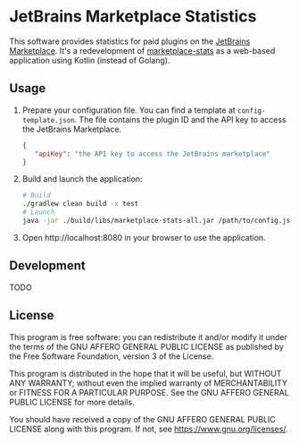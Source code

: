 # JetBrains Marketplace Statistics

This software provides statistics for paid plugins on the [JetBrains Marketplace](https://plugins.jetbrains.com/).
It's a redevelopment of [marketplace-stats](https://github.com/jansorg/marketplace-stats) as a web-based application using Kotlin (instead of Golang).

## Usage

1. Prepare your configuration file. You can find a template at `config-template.json`. The file contains the plugin ID and the API key to access the JetBrains Marketplace.
   ```json
   {
      "apiKey": "the API key to access the JetBrains marketplace"
   }
   ```
2. Build and launch the application:
    ```bash
   # Build
    ./gradlew clean build -x test
   # Launch
    java -jar ./build/libs/marketplace-stats-all.jar /path/to/config.json
    ```
3. Open http://localhost:8080 in your browser to use the application.

## Development
TODO 

## License

This program is free software: you can redistribute it and/or modify it under the terms of the GNU AFFERO GENERAL PUBLIC LICENSE as published by the Free Software Foundation, version 3 of the License.

This program is distributed in the hope that it will be useful, but WITHOUT ANY WARRANTY; without even the implied warranty of MERCHANTABILITY or FITNESS FOR A PARTICULAR PURPOSE. See the GNU AFFERO GENERAL PUBLIC LICENSE for more details.

You should have received a copy of the GNU AFFERO GENERAL PUBLIC LICENSE along with this program. If not,
see <https://www.gnu.org/licenses/>.